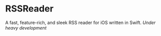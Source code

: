 # RSSReader
A fast, feature-rich, and sleek RSS reader for iOS written in Swift.
_Under heavy development_
